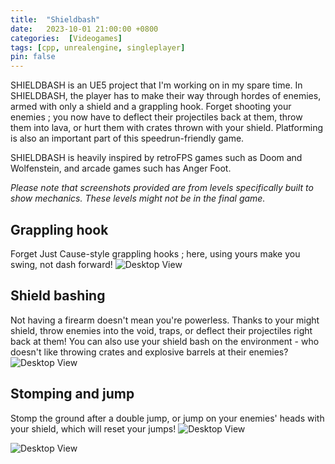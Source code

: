 ```yaml
---
title:  "Shieldbash"
date:   2023-10-01 21:00:00 +0800
categories:  [Videogames]
tags: [cpp, unrealengine, singleplayer]
pin: false
---
```


SHIELDBASH is an UE5 project that I'm working on in my spare time. In SHIELDBASH, the player has to make their way through hordes of enemies, armed with only a shield and a grappling hook. Forget shooting your enemies ; you now have to deflect their projectiles back at them, throw them into lava, or hurt them with crates thrown with your shield. Platforming is also an important part of this speedrun-friendly game. 

SHIELDBASH is heavily inspired by retroFPS games such as Doom and Wolfenstein, and arcade games such has Anger Foot.

_Please note that screenshots provided are from levels specifically built to show mechanics. These levels might not be in the final game._

## Grappling hook

Forget Just Cause-style grappling hooks ; here, using yours make you swing, not dash forward! 
![Desktop View](https://dekadisk.github.io/assets/Swinging.gif)

## Shield bashing

Not having a firearm doesn't mean you're powerless. Thanks to your might shield, throw enemies into the void, traps, or deflect their projectiles right back at them! You can also use your shield bash on the environment - who doesn't like throwing crates and explosive barrels at their enemies?
![Desktop View](https://dekadisk.github.io/assets/ReflectBalls.gif)

## Stomping and jump

Stomp the ground after a double jump, or jump on your enemies' heads with your shield, which will reset your jumps!
![Desktop View](https://dekadisk.github.io/assets/Stomp.gif)

![Desktop View](https://dekadisk.github.io/assets/HeadJump.gif)
